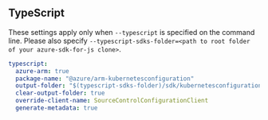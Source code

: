 ## TypeScript

These settings apply only when `--typescript` is specified on the command line.
Please also specify `--typescript-sdks-folder=<path to root folder of your azure-sdk-for-js clone>`.

```yaml $(typescript)
typescript:
  azure-arm: true
  package-name: "@azure/arm-kubernetesconfiguration"
  output-folder: "$(typescript-sdks-folder)/sdk/kubernetesconfiguration/arm-kubernetesconfiguration"
  clear-output-folder: true
  override-client-name: SourceControlConfigurationClient
  generate-metadata: true
```
